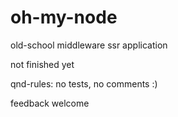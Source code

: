 # oh-my-node

old-school middleware ssr application

not finished yet

qnd-rules: no tests, no comments :)

feedback welcome
